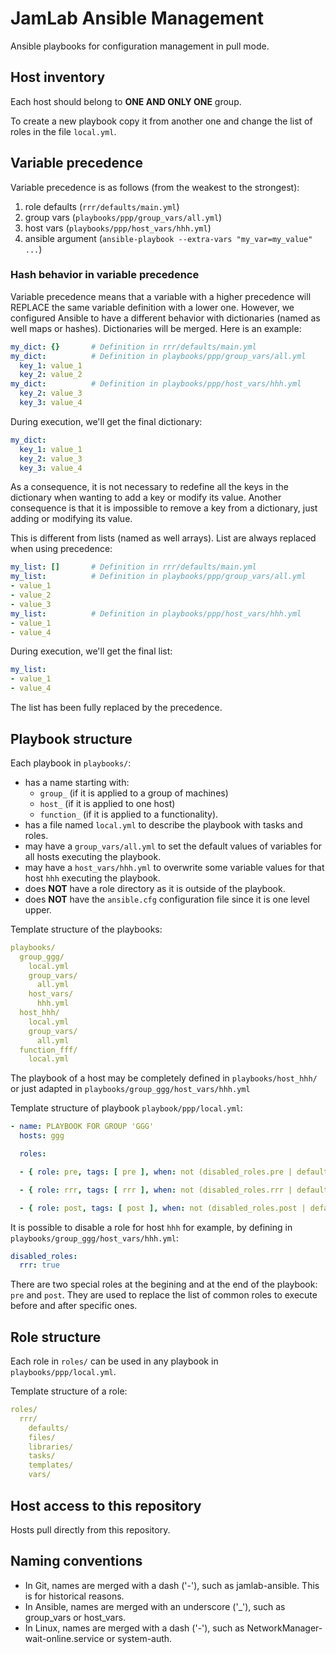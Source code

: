 # JamLab Ansible Management

Ansible playbooks for configuration management in pull mode.

## Host inventory

Each host should belong to **ONE AND ONLY ONE** group.

To create a new playbook copy it from another one and change the list of roles in the file `local.yml`.

## Variable precedence

Variable precedence is as follows (from the weakest to the strongest):
1. role defaults (`rrr/defaults/main.yml`)
2. group vars (`playbooks/ppp/group_vars/all.yml`)
3. host vars (`playbooks/ppp/host_vars/hhh.yml`)
4. ansible argument (`ansible-playbook --extra-vars "my_var=my_value" ...`)

### Hash behavior in variable precedence

Variable precedence means that a variable with a higher precedence will REPLACE the same variable definition with a lower one.
However, we configured Ansible to have a different behavior with dictionaries (named as well maps or hashes).
Dictionaries will be merged. Here is an example:
```yml
my_dict: {}       # Definition in rrr/defaults/main.yml
my_dict:          # Definition in playbooks/ppp/group_vars/all.yml
  key_1: value_1
  key_2: value_2
my_dict:          # Definition in playbooks/ppp/host_vars/hhh.yml
  key_2: value_3
  key_3: value_4
```
During execution, we'll get the final dictionary:
```yml
my_dict:
  key_1: value_1
  key_2: value_3
  key_3: value_4
```
As a consequence, it is not necessary to redefine all the keys in the dictionary when wanting to add a key or modify its value.
Another consequence is that it is impossible to remove a key from a dictionary, just adding or modifying its value.

This is different from lists (named as well arrays). List are always replaced when using precedence:
```yml
my_list: []       # Definition in rrr/defaults/main.yml
my_list:          # Definition in playbooks/ppp/group_vars/all.yml
- value_1
- value_2
- value_3
my_list:          # Definition in playbooks/ppp/host_vars/hhh.yml
- value_1
- value_4
```
During execution, we'll get the final list:
```yml
my_list:
- value_1
- value_4
```
The list has been fully replaced by the precedence.

## Playbook structure

Each playbook in `playbooks/`:
- has a name starting with:
  - `group_` (if it is applied to a group of machines)
  - `host_` (if it is applied to one host)
  - `function_` (if it is applied to a functionality).
- has a file named `local.yml` to describe the playbook with tasks and roles.
- may have a `group_vars/all.yml` to set the default values of variables for all hosts executing the playbook.
- may have a `host_vars/hhh.yml` to overwrite some variable values for that host `hhh` executing the playbook.
- does **NOT** have a role directory as it is outside of the playbook.
- does **NOT** have the `ansible.cfg` configuration file since it is one level upper.

Template structure of the playbooks:
```yml
playbooks/
  group_ggg/
    local.yml
    group_vars/
      all.yml
    host_vars/
      hhh.yml
  host_hhh/
    local.yml
    group_vars/
      all.yml
  function_fff/
    local.yml
```
The playbook of a host may be completely defined in `playbooks/host_hhh/` or just adapted in `playbooks/group_ggg/host_vars/hhh.yml`

Template structure of playbook `playbook/ppp/local.yml`:

```yml
- name: PLAYBOOK FOR GROUP 'GGG'
  hosts: ggg

  roles:

  - { role: pre, tags: [ pre ], when: not (disabled_roles.pre | default(false)) }

  - { role: rrr, tags: [ rrr ], when: not (disabled_roles.rrr | default(false)) }

  - { role: post, tags: [ post ], when: not (disabled_roles.post | default(false)) }
```
It is possible to disable a role for  host `hhh` for example, by defining in `playbooks/group_ggg/host_vars/hhh.yml`:
```yml
disabled_roles:
  rrr: true
```
There are two special roles at the begining and at the end of the playbook: `pre` and `post`.
They are used to replace the list of common roles to execute before and after specific ones.

## Role structure

Each role in `roles/` can be used in any playbook in `playbooks/ppp/local.yml`.

Template structure of a role:

```yml
roles/
  rrr/
    defaults/
    files/
    libraries/
    tasks/
    templates/
    vars/
```

## Host access to this repository

Hosts pull directly from this repository.

## Naming conventions

- In Git, names are merged with a dash ('-'), such as jamlab-ansible. This is for historical reasons.
- In Ansible, names are merged with an underscore ('_'), such as group_vars or host_vars.
- In Linux, names are merged with a dash ('-'), such as NetworkManager-wait-online.service or system-auth.
